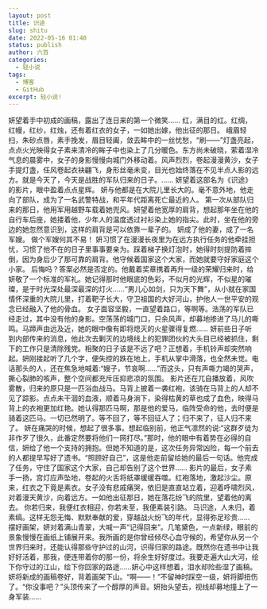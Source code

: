 ```yaml
---
layout: post
title: 识途
slug: shitu
date: 2022-05-16 01:40
status: publish
author: 六百
categories: 
  - 轻小说
tags: 
  - 博客
  - GitHub
excerpt: 轻小说!
---
```

  妍望着手中初成的画稿，露出了连日来的第一个微笑……
  红，满目的红。红绸，红幔，红纱，红烛，还有着红衣的女子，一如她出嫁，他出征的那日。
   峨眉轻扫，朱砂点唇，素手挽发，眉目轻阖，敛去眸中的一丝忧愁，“刷——”灯盏亮起，点点火光映得女子素来清冷的眸子中也染上了几分暖色。东方尚未破晓，萦着湿冷气息的晨雾中，女子的身影慢慢向城门外移动着。风声烈烈，卷起漫漫黄沙，女子手提灯盏，任风卷起衣袂翩飞，身形丝毫未变，目光也始终落在不见半点人影的远方。就是今天了，今天是战胜的军队归来的日子。……
  妍望着这部名为《识途》的影片，眼中盈着点点星辉。
  妍与他都是在大院儿里长大的。毫不意外地，他走向了部队，成为了一名武警特战，和平年代距离死亡最近的人。
  第一次从部队归来的那日，他用军用越野车载着她兜风。妍望着他宽厚的肩背，想起那年坐在他的自行车后座，她搂着他，少年人的温度透过衬衫染上她的指尖。此时，坐在他的旁边的她忽然意识到，这样的肩背是可以依靠一辈子的。
  妍成了他的妻，成了一名军嫂。
  做个军嫂何其不易！
  妍习惯了在漫漫长夜里为在远方执行任务的他牵挂担忧，习惯了他不在的日子里事事要亲为。踩着梯子换灯泡时，她得时刻提防着摔倒，因为身后少了那可靠的肩背。他守候着国家这个大家，而她就要守好家庭这个小家。
  后悔吗？答案必然是否定的。他戴着奖章携着再升一级的荣耀归来时，给妍敬了一个标准的军礼。她记得那时他眼底的色彩，不似月的光辉，不似星的璀璨，是于时光深处最深最深的灯火……“男儿心如剑，只为天下舞”，从小就在家国情怀深重的大院儿里，打着靶子长大，守卫祖国的大好河山，护他人一世平安的观念已经融入了他的骨血。
  女子面容坚毅，一直望着路口，等啊等。浩荡的军队已经走过，其中没有他的身影。空荡荡的城门口，只余风声，却募地掺进了马儿的嘶鸣。马蹄声由远及近，她的眼中像有即将熄灭的火星骤得复燃……
  妍前些日子听到内部传来的消息，他此次去剿灭的边境线上的犯罪团伙的大头目已经被抓住，剩下的工作只是清除残党。相聚的日子该是不远了吧？正想着，手机铃声却突然响起。妍刚接起听了几个字，便失控的跌在地上，手机从掌中滑落，也全然未觉。电话那头的人，还在焦急地喊着:“嫂子，节哀啊……”而这头，只有声嘶力竭的哭声，撕心裂肺的咳声，整个空间都充斥压抑悲凉的氛围。
  影片还在兀自播放着，风吹雾散，归来的原只是一匹浴血战马。马背上披着一袭红袍，该骑在马背上的人却不见了踪影。点点未干涸的血液，顺着马身淌下，染得枯黄的草也成了血色，映得马背上的衣袍更加红艳。她认得那匹马啊，那是他的爱马，临阵受命的他，去时便是骑着这匹马。一切已然明了。等不回了，等不回征人了；归不来了，征人归不来了。
  妍在痛哭的时候，想起了很多事。想起临别前，他正气凛然的说:“这群歹徒为非作歹了很久，此番定然要将他们一网打尽。”那时，他的眼中有着势在必得的自信，妍给了他一个支持的拥抱。但她不知道的是，这次任务异常凶险，每一个前去的人都提早写好了遗书。“照顾好自己”，这是他走前留给她的最后一句话。他完成了任务，守住了国家这个大家，自己却告别了这个世界……
  影片的最后，女子素手一扬，宫灯应声坠地，卷起的火舌将纸罩缓缓吞噬。红袍落地，激起沙尘。原来，红衣之下竟是素衣。女子没有悲戚痛哭，依旧是直直站立着，迎着呼啸烈风，对着漫天黄沙，向着远方。一如他出征那日，她在落花纷飞的院里，望着他的离去。
  你若归来，我便红衣相迎，你若未至，我便素装引路。
  马识途，人未归，着素缟。这样无怨无悔、默默奉献的爱，穿越战火纷飞的年代，显得弥足珍贵……
  摆好画架，妍对着满山青翠，大喊一声“记得回来”。几笔黛色，一点新绿，眼前的景象慢慢在画纸上铺展开来。我所画的是你曾经倾尽心血守候的，希望你从另一个世界归来时，还能认得那些守护过的山河，识得归家的路途。既然你在遗书中让我好好活着，那我，便连带着你的那一份，将余生好好度过。我要走遍大山大河，绘下你守过的江山，绘下你回家的路途……妍心中这样想着，泪水却险些湿了画稿。
  妍将新成的画稿卷好，背着画架下山。“啊——！”不留神时踩空一级，妍将脚扭伤了。“你没事吧？”头顶传来了一个醇厚的声音。妍抬头望去，视线却募地撞上了一身军装……
